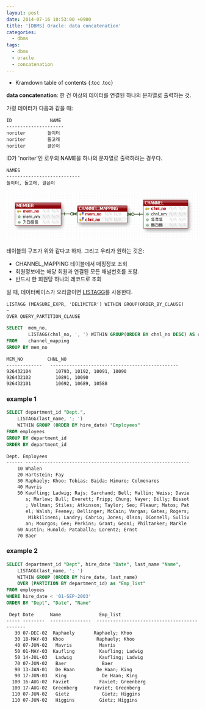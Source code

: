 ```yaml
---
layout: post
date: 2014-07-16 10:53:00 +0900
title: '[DBMS] Oracle: data concatenation'
categories:
  - dbms
tags:
  - dbms
  - oracle
  - concatenation
---
```


* Kramdown table of contents
{:toc .toc}

**data concatenation**: 한 건 이상의 데이터를 연결된 하나의 문자열로 출력하는 것.

가령 데이터가 다음과 같을 때:

```
ID              NAME
---------------------
noriter        놀이터
noriter        돌고래
noriter        글쓴이
```

ID가 'noriter'인 로우의 NAME을 하나의 문자열로 출력하려는 경우다.

```
NAMES
---------------------------
놀이터, 돌고래, 글쓴이
```


![](/images/oracle-data-concatenation.png)

테이블의 구조가 위와 같다고 하자. 그리고 우리가 원하는 것은:

- CHANNEL_MAPPING 테이블에서 매핑정보 조회
- 회원정보에는 해당 회원과 연결된 모든 채널번호를 포함.
- 반드시 한 회원당 하나의 레코드로 조회

일 때, 데이터베이스가 오라클이면 [LISTAGG](https://docs.oracle.com/cd/E11882_01/server.112/e41084/functions089.htm#SQLRF30030)를 사용한다.

```
LISTAGG (MEASURE_EXPR, 'DELIMITER') WITHIN GROUP(ORDER_BY_CLAUSE)
~
OVER QUERY_PARTITION_CLAUSE
```

```sql
SELECT  mem_no,
        LISTAGG(chnl_no, ', ') WITHIN GROUP(ORDER BY chnl_no DESC) AS chnl_no
FROM    channel_mapping
GROUP BY mem_no
```

```
MEM_NO         CHNL_NO
-------------   -----------------------------------------------
926432104         10793, 10192, 10091, 10090
926432102         10891, 10090
926432101         10692, 10689, 10588
```

### example 1

```sql
SELECT department_id "Dept.",
    LISTAGG(last_name, '; ')
    WITHIN GROUP (ORDER BY hire_date) "Employees"
FROM employees
GROUP BY department_id
ORDER BY department_id
```

```
Dept. Employees
------ ------------------------------------------------------------
    10 Whalen
    20 Hartstein; Fay
    30 Raphaely; Khoo; Tobias; Baida; Himuro; Colmenares
    40 Mavris
    50 Kaufling; Ladwig; Rajs; Sarchand; Bell; Mallin; Weiss; Davie
       s; Marlow; Bull; Everett; Fripp; Chung; Nayer; Dilly; Bissot
       ; Vollman; Stiles; Atkinson; Taylor; Seo; Fleaur; Matos; Pat
       el; Walsh; Feeney; Dellinger; McCain; Vargas; Gates; Rogers;
        Mikkilineni; Landry; Cabrio; Jones; Olson; OConnell; Sulliv
       an; Mourgos; Gee; Perkins; Grant; Geoni; Philtanker; Markle
    60 Austin; Hunold; Pataballa; Lorentz; Ernst
    70 Baer
```

### example 2

```sql
SELECT department_id "Dept", hire_date "Date", last_name "Name",
    LISTAGG(last_name, '; ')
    WITHIN GROUP (ORDER BY hire_date, last_name)
    OVER (PARTITION BY department_id) as "Emp_list"
FROM employees
WHERE hire_date < '01-SEP-2003'
ORDER BY "Dept", "Date", "Name"
```

```
 Dept Date      Name              Emp_list
----- --------  ---------------  --------------------------------------------
   30 07-DEC-02  Raphaely       Raphaely; Khoo
   30 18-MAY-03  Khoo            Raphaely; Khoo
   40 07-JUN-02   Mavris          Mavris
   50 01-MAY-03  Kaufling         Kaufling; Ladwig
   50 14-JUL-03   Ladwig          Kaufling; Ladwig
   70 07-JUN-02   Baer             Baer
   90 13-JAN-01   De Haan        De Haan; King
   90 17-JUN-03   King             De Haan; King
  100 16-AUG-02  Faviet           Faviet; Greenberg
  100 17-AUG-02  Greenberg      Faviet; Greenberg
  110 07-JUN-02   Gietz            Gietz; Higgins
  110 07-JUN-02   Higgins         Gietz; Higgins
```
